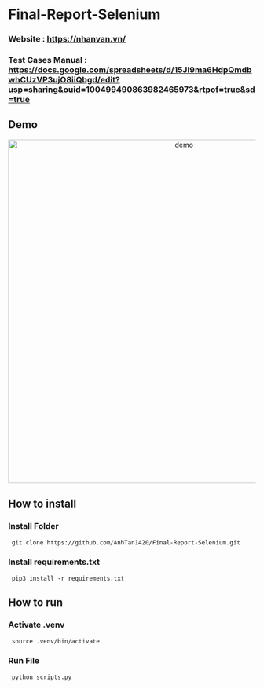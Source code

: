 # Final-Report-Selenium

### Website : https://nhanvan.vn/

### Test Cases Manual : https://docs.google.com/spreadsheets/d/15JI9ma6HdpQmdbwhCUzVP3ujO8iiQbgd/edit?usp=sharing&ouid=100499490863982465973&rtpof=true&sd=true

## Demo
<p align="center">
  <img width="700" align="center" src="https://user-images.githubusercontent.com/9840435/60266022-72a82400-98e7-11e9-9958-f9004c2f97e1.gif" alt="demo"/>
</p>

## How to install 
### Install Folder 

```
 git clone https://github.com/AnhTan1420/Final-Report-Selenium.git
```

### Install requirements.txt

```
 pip3 install -r requirements.txt 
```

## How to run
### Activate .venv

```
 source .venv/bin/activate
```

### Run File

```
 python scripts.py
```
